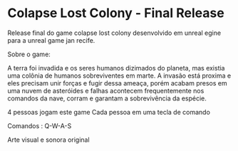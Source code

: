 # Colapse Lost Colony - Final Release


Release final do game colapse lost colony desenvolvido em unreal egine
para a unreal game jan recife. 

Sobre o game:

A terra foi invadida e os seres humanos dizimados do planeta, mas existia uma colônia de humanos sobreviventes em marte.
A invasão está proxima e eles precisam unir forças e fugir dessa ameaça, porém acabam presos em uma nuvem de asteróides e 
falhas acontecem frequentemente nos comandos da nave, corram e garantam a sobrevivência da espécie.

4 pessoas jogam este game
Cada pessoa em uma tecla de comando 

Comandos : Q-W-A-S

Arte visual e sonora original
